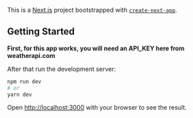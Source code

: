 This is a [Next.js](https://nextjs.org/) project bootstrapped with [`create-next-app`](https://github.com/vercel/next.js/tree/canary/packages/create-next-app).

## Getting Started

**First, for this app works, you will need an API_KEY here from weatherapi.com**

After that run the development server:

```bash
npm run dev
# or
yarn dev
```



Open [http://localhost:3000](http://localhost:3000) with your browser to see the result.
